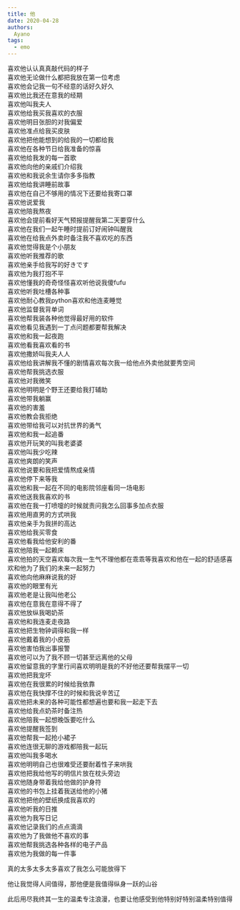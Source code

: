 ```yaml
---
title: 他
date: 2020-04-28
authors:
  Ayano
tags:
  - emo
---
```

<!-- truncate -->
喜欢他认认真真敲代码的样子<br/>喜欢他无论做什么都把我放在第一位考虑<br/>喜欢他会记我一句不经意的话好久好久<br/>喜欢他比我还在意我的经期<br/>喜欢他叫我夫人<br/>喜欢他给我买我喜欢的衣服<br/>喜欢他明目张胆的对我偏爱<br/>喜欢他准点给我买皮肤<br/>喜欢他把他能想到的给我的一切都给我<br/>喜欢他在各种节日给我准备的惊喜<br/>喜欢他给我发的每一首歌<br/>喜欢他向他的亲戚们介绍我<br/>喜欢他和我说余生请你多多指教<br/>喜欢他给我讲睡前故事<br/>喜欢他在自己不够用的情况下还要给我寄口罩<br/>喜欢他说爱我<br/>喜欢他陪我熬夜<br/>喜欢他会提前看好天气预报提醒我第二天要穿什么<br/>喜欢他在我们一起午睡时提前订好闹钟叫醒我<br/>喜欢他在给我点外卖时备注我不喜欢吃的东西<br/>喜欢他觉得我是个小朋友<br/>喜欢他听我推荐的歌<br/>喜欢他亲手给我写的好きです<br/>喜欢他为我打抱不平<br/>喜欢他懂我的奇奇怪怪喜欢听他说我傻fufu<br/>喜欢他听我吐槽各种事<br/>喜欢他耐心教我python喜欢和他连麦睡觉<br/>喜欢他监督我背单词<br/>喜欢他帮我装各种他觉得最好用的软件<br/>喜欢他看见我遇到一丁点问题都要帮我解决<br/>喜欢他和我一起夜跑<br/>喜欢他看我喜欢看的书<br/>喜欢他撒娇叫我夫人人<br/>喜欢他给我讲解我不懂的剧情喜欢每次我一给他点外卖他就要秀空间<br/>喜欢他帮我挑选衣服<br/>喜欢他对我微笑<br/>喜欢他明明是个野王还要给我打辅助<br/>喜欢他带我躺赢<br/>喜欢他的害羞<br/>喜欢他教会我拒绝<br/>喜欢他带给我可以对抗世界的勇气<br/>喜欢他和我一起追番<br/>喜欢他开玩笑的叫我老婆婆<br/>喜欢他叫我少吃辣<br/>喜欢他爽朗的笑声<br/>喜欢他说要和我把爱情熬成亲情<br/>喜欢他停下来等我<br/>喜欢他和我一起在不同的电影院邻座看同一场电影<br/>喜欢他送我我喜欢的书<br/>喜欢他在我一打喷嚏的时候就责问我怎么回事多加点衣服<br/>喜欢他用直男的方式哄我<br/>喜欢他亲手为我拼的高达<br/>喜欢他给我买零食<br/>喜欢他看我给他安利的番<br/>喜欢他陪我一起赖床<br/>喜欢他拍的天空喜欢每次我一生气不理他都在乖乖等我喜欢和他在一起的舒适感喜欢和他为了我们的未来一起努力<br/>喜欢他向他麻麻说我的好<br/>喜欢他的眼里有光<br/>喜欢他老是让我叫他老公<br/>喜欢他在意我在意得不得了<br/>喜欢他放纵我喝奶茶<br/>喜欢他和我连麦走夜路<br/>喜欢他把生物钟调得和我一样<br/>喜欢他戴着我的小皮筋<br/>喜欢他害怕我出事报警<br/>喜欢他可以为了我不顾一切甚至远离他的父母<br/>喜欢他留意我的字里行间喜欢明明是我的不好他还要帮我摆平一切<br/>喜欢他把我宠坏<br/>喜欢他在我很累的时候给我依靠<br/>喜欢他在我快撑不住的时候和我说辛苦辽<br/>喜欢他把未来的各种可能性都想遍也要和我一起走下去<br/>喜欢他给我点奶茶时备注热<br/>喜欢他陪我一起想晚饭要吃什么<br/>喜欢他提醒我签到<br/>喜欢他帮我一起抢小裙子<br/>喜欢他连很无聊的游戏都陪我一起玩<br/>喜欢他叫我多喝水<br/>喜欢他明明自己也很难受还要耐着性子来哄我<br/>喜欢他把我给他写的明信片放在枕头旁边<br/>喜欢他随身带着我给他做的护身符<br/>喜欢他的书包上挂着我送给他的小猪<br/>喜欢他把他的壁纸换成我喜欢的<br/>喜欢他听我的日推<br/>喜欢他为我写日记<br/>喜欢他记录我们的点点滴滴<br/>喜欢他为了我做他不喜欢的事<br/>喜欢他帮我挑选各种各样的电子产品<br/>喜欢他为我做的每一件事

真的太多太多太多喜欢了我怎么可能放得下

他让我觉得人间值得，那他便是我值得纵身一跃的山谷

此后用尽我终其一生的温柔专注浪漫，也要让他感受到他特别好特别温柔特别值得
